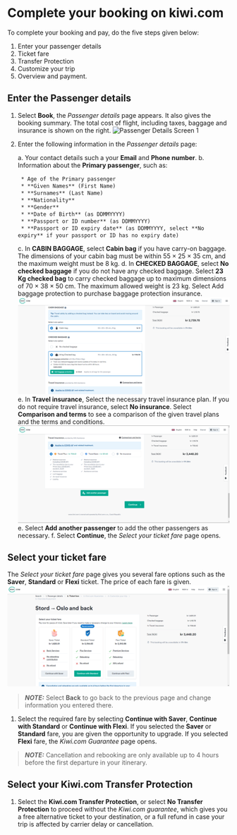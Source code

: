 # Complete your booking on kiwi.com

To complete your booking and pay, do the five steps given below:

1. Enter your passenger details
2. Ticket fare
3. Transfer Protection
4. Customize your trip
5. Overview and payment.

## Enter the Passenger details

1) Select **Book**, the *Passenger details* page appears. It also gives the booking summary. The total cost of flight, including taxes, baggage and insurance is shown on the right.
![Passenger Details Screen 1](file:///D:\Pers\CV\Tests%20from%20Employers\markdown\passenger_details_1.png)
2) Enter the following information in the *Passenger details* page:

    a. Your contact details such a your **Email** and **Phone number**.
    b. Information about the **Primary passenger**, such as:
    
        * Age of the Primary passenger
        * **Given Names** (First Name)
        * **Surnames** (Last Name)
        * **Nationality**
        * **Gender**
        * **Date of Birth** (as DDMMYYYY)
        * **Passport or ID number** (as DDMMYYYY)
        * **Passport or ID expiry date** (as DDMMYYYY, select **No expiry** if your passport or ID has no expiry date)
        

    c.  In **CABIN BAGGAGE**, select **Cabin bag** if you have carry-on baggage. The dimensions of your cabin bag must be within 55 × 25 × 35 cm, and the maximum weight must be 8 kg.
    d. In **CHECKED BAGGAGE**, select **No checked baggage** if you do not have any checked baggage. Select **23 Kg checked bag** to carry checked baggage up to maximum dimensions of 70 × 38 × 50 cm. The maximum allowed weight is 23 kg. Select Add baggage protection to purchase baggage protection insurance.
    ![Baggage details](Baggage.png)
    e. In **Travel insurance**, Select the necessary travel insurance plan. If you do not require travel insurance, select **No insurance**. Select **Comparison and terms** to see a comparison of the given travel plans and the terms and conditions.
    ![Select Insurance](Select_%20Insurance.png)
    e. Select **Add another passenger** to add the other passengers as necessary.
    f. Select **Continue**, the *Select your ticket fare* page opens.

## Select your ticket fare
The *Select your ticket fare* page gives you several fare options such as the **Saver**, **Standard** or **Flexi** ticket. The price of each fare is given.![Select your fare option](Select_fare.png)
> **_NOTE:_**  Select **Back** to go back to the previous page and change information you entered there.    
1. Select the required fare by selecting **Continue with Saver**, **Continue with Standard** or **Continue with Flexi**. If you selected the **Saver** or **Standard** fare, you are given the opportunity to upgrade. If you selected **Flexi** fare, the *Kiwi.com Guarantee* page opens.


> **_NOTE:_**  Cancellation and rebooking are only available up to 4 hours before the first departure in your itinerary.

## Select your Kiwi.com Transfer Protection
1. Select the **Kiwi.com Transfer Protection**, or select **No Transfer Protection** to proceed without the *Kiwi.com guarantee*, which gives you a free alternative ticket to your destination, or a full refund in case your trip is affected by carrier delay or cancellation. 







